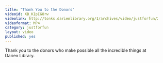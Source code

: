 ```yaml
---
title: "Thank You to the Donors"
videoid: XB_KIpIG8rw
videolink: http://tonks.darienlibrary.org/1/archives/video/justforfun/20160602_thank_you_donors.mp4
videoformat: MP4
category: justforfun
layout: video
published: yes
---
```


Thank you to the donors who make possible all the incredible things at Darien Library.